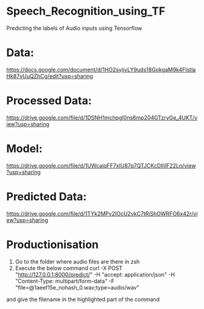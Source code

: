 # Speech_Recognition_using_TF
Predicting the labels of Audio inputs using Tensorflow

# Data:
https://docs.google.com/document/d/1HO2syjiyLY9uds18GokgaM9k4FIstlaHk87vUuQZhCg/edit?usp=sharing

# Processed Data:
https://drive.google.com/file/d/1DSNH1mchpgI0ns6mp204GTzryGe_4UKT/view?usp=sharing

# Model:
https://drive.google.com/file/d/1UWcaiqFF7xIU87q7QTJCKcDIIiIF22Ln/view?usp=sharing

# Predicted Data:
https://drive.google.com/file/d/1TYk2MPv2IOcU2vkC7tRjShOWRFO6x42r/view?usp=sharing

# Productionisation
  1. Go to the folder where audio files are there in zsh
  2. Execute the below command 
curl -X POST "http://127.0.0.1:8000/predict/" -H  "accept: application/json" -H  "Content-Type: multipart/form-data" -F "file=@1aeef15e_nohash_0.wav;type=audio/wav"

and give the filename in the highlighted part of the command

